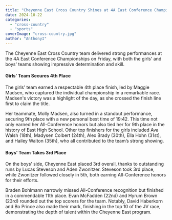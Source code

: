 ```yaml
---
title: "Cheyenne East Cross Country Shines at 4A East Conference Championships"
date: 2024-10-22
categories: 
  - "cross-country"
  - "sports"
coverImage: "cross-country.jpg"
author: "AnthonyI"
---
```


The Cheyenne East Cross Country team delivered strong performances at the 4A East Conference Championships on Friday, with both the girls' and boys' teams showing impressive determination and skill.

#### Girls’ Team Secures 4th Place

The girls' team earned a respectable 4th place finish, led by Maggie Madsen, who captured the individual championship in a remarkable race. Madsen's victory was a highlight of the day, as she crossed the finish line first to claim the title.

Her teammate, Molly Madsen, also turned in a standout performance, securing 9th place with a new personal best time of 19:42. This time not only earned her All-Conference honors but also tied her for 9th place in the history of East High School. Other top finishers for the girls included Ava Walsh (18th), Madysen Colbert (24th), Alex Brady (30th), Ella Hohn (31st), and Hailey Walton (35th), who all contributed to the team’s strong showing.

#### Boys’ Team Takes 3rd Place

On the boys’ side, Cheyenne East placed 3rd overall, thanks to outstanding runs by Lucas Steveson and Aden Zwonitzer. Steveson took 3rd place, while Zwonitzer followed closely in 5th, both earning All-Conference honors for their efforts.

Braden Bohlmann narrowly missed All-Conference recognition but finished in a commendable 11th place. Evan McFadden (22nd) and Hyrum Brown (23rd) rounded out the top scorers for the team. Notably, David Haberkorn and Bo Prince also made their mark, finishing in the top 10 of the JV race, demonstrating the depth of talent within the Cheyenne East program.
